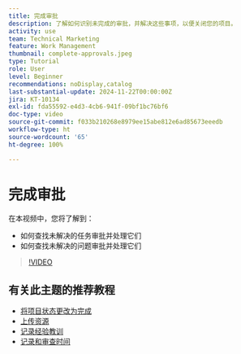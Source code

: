 ```yaml
---
title: 完成审批
description: 了解如何识别未完成的审批，并解决这些事项，以便关闭您的项目。
activity: use
team: Technical Marketing
feature: Work Management
thumbnail: complete-approvals.jpeg
type: Tutorial
role: User
level: Beginner
recommendations: noDisplay,catalog
last-substantial-update: 2024-11-22T00:00:00Z
jira: KT-10134
exl-id: fda55592-e4d3-4cb6-941f-09bf1bc76bf6
doc-type: video
source-git-commit: f033b210268e8979ee15abe812e6ad85673eeedb
workflow-type: ht
source-wordcount: '65'
ht-degree: 100%

---
```


# 完成审批

在本视频中，您将了解到：

* 如何查找未解决的任务审批并处理它们
* 如何查找未解决的问题审批并处理它们

>[!VIDEO](https://video.tv.adobe.com/v/3439422/?quality=12&learn=on)

## 有关此主题的推荐教程

* [将项目状态更改为完成](/help/manage-work/projects/change-the-project-status.md)
* [上传资源](/help/manage-work/close-a-project/upload-assets.md)
* [记录经验教训](/help/manage-work/close-a-project/lessons-learned-from-closing-a-project.md)
* [记录和审查时间](/help/manage-work/close-a-project/log-and-review-hours.md)

